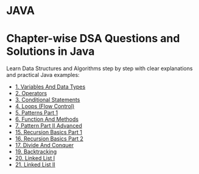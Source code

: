 # JAVA


  <h1>Chapter-wise DSA Questions and Solutions in Java</h1>
  <p>Learn Data Structures and Algorithms step by step with clear explanations and practical Java examples:</p>

  <ul>
    <li><a href="https://github.com/roushankumark/JAVA/tree/main/VariablesAndDataTypes" target="_blank">1. Variables And Data Types</a></li>
    <li><a href="https://github.com/roushankumark/JAVA/tree/main/Operators" target="_blank">2. Operators</a></li>
    <li><a href="https://github.com/roushankumark/JAVA/tree/main/ConditionalStatements" target="_blank">3. Conditional Statements</a></li>
    <li><a href="https://github.com/roushankumark/JAVA/tree/main/Loops" target="_blank">4. Loops (Flow Control)</a></li>
    <li><a href="https://github.com/roushankumark/JAVA/tree/main/PatternsPart1" target="_blank">5. Patterns Part 1</a></li>
    <li><a href="https://github.com/roushankumark/JAVA/tree/main/FunctionAndMethods" target="_blank">6. Function And Methods</a></li>
    <li><a href="https://github.com/roushankumark/JAVA/tree/main/PatternPartIIAdavanced" target="_blank">7. Pattern Part II Advanced</a></li>
    <li><a href="https://github.com/roushankumark/JAVA/tree/main/RecursionBasicsPart1" target="_blank">15. Recursion Basics Part 1</a></li>
    <li><a href="https://github.com/roushankumark/JAVA/tree/main/RecursionBasicsPart2" target="_blank">16. Recursion Basics Part 2</a></li>
    <li><a href="https://github.com/roushankumark/JAVA/tree/main/DivideAndConquer" target="_blank">17. Divide And Conquer</a></li>
    <li><a href="https://github.com/roushankumark/JAVA/tree/main/Backtracking" target="_blank">19. Backtracking</a></li>
    <li><a href="https://github.com/roushankumark/JAVA/tree/main/LinkedList" target="_blank">20. Linked List I</a></li>
    <li><a href="https://github.com/roushankumark/JAVA/tree/main/LinkedListII" target="_blank">21. Linked List II</a></li>
  </ul>



